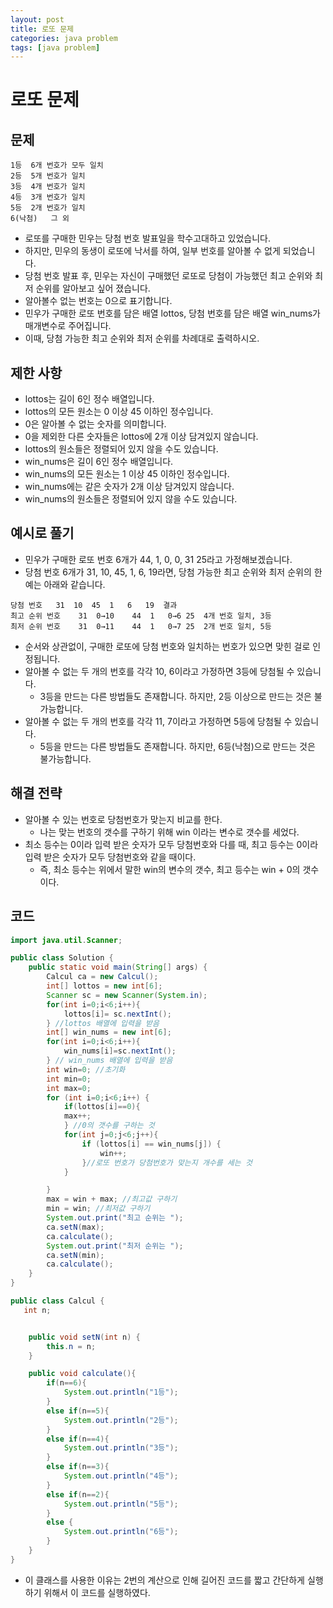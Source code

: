 ```yaml
---
layout: post
title: 로또 문제
categories: java problem
tags: [java problem]
---
```

로또 문제
=================

문제
-------------
```
1등	6개 번호가 모두 일치
2등	5개 번호가 일치
3등	4개 번호가 일치
4등	3개 번호가 일치
5등	2개 번호가 일치
6(낙첨)	그 외
```
+ 로또를 구매한 민우는 당첨 번호 발표일을 학수고대하고 있었습니다. 
+ 하지만, 민우의 동생이 로또에 낙서를 하여, 일부 번호를 알아볼 수 없게 되었습니다. 
+ 당첨 번호 발표 후, 민우는 자신이 구매했던 로또로 당첨이 가능했던 최고 순위와 최저 순위를 알아보고 싶어 졌습니다.
+ 알아볼수 없는 번호는 0으로 표기합니다.
+ 민우가 구매한 로또 번호를 담은 배열 lottos, 당첨 번호를 담은 배열 win_nums가 매개변수로 주어집니다. 
+ 이때, 당첨 가능한 최고 순위와 최저 순위를 차례대로 출력하시오.

제한 사항
------------
+ lottos는 길이 6인 정수 배열입니다.
+ lottos의 모든 원소는 0 이상 45 이하인 정수입니다.
+ 0은 알아볼 수 없는 숫자를 의미합니다.
+ 0을 제외한 다른 숫자들은 lottos에 2개 이상 담겨있지 않습니다.
+ lottos의 원소들은 정렬되어 있지 않을 수도 있습니다.
+ win_nums은 길이 6인 정수 배열입니다.
+ win_nums의 모든 원소는 1 이상 45 이하인 정수입니다.
+ win_nums에는 같은 숫자가 2개 이상 담겨있지 않습니다.
+ win_nums의 원소들은 정렬되어 있지 않을 수도 있습니다.

예시로 풀기
---------------
+ 민우가 구매한 로또 번호 6개가 44, 1, 0, 0, 31 25라고 가정해보겠습니다. 
+ 당첨 번호 6개가 31, 10, 45, 1, 6, 19라면, 당첨 가능한 최고 순위와 최저 순위의 한 예는 아래와 같습니다.
```
당첨 번호	31	10	45	1	6	19	결과
최고 순위 번호	31	0→10	44	1	0→6	25	4개 번호 일치, 3등
최저 순위 번호	31	0→11	44	1	0→7	25	2개 번호 일치, 5등
```
+ 순서와 상관없이, 구매한 로또에 당첨 번호와 일치하는 번호가 있으면 맞힌 걸로 인정됩니다.
+ 알아볼 수 없는 두 개의 번호를 각각 10, 6이라고 가정하면 3등에 당첨될 수 있습니다.
    - 3등을 만드는 다른 방법들도 존재합니다. 하지만, 2등 이상으로 만드는 것은 불가능합니다.
+ 알아볼 수 없는 두 개의 번호를 각각 11, 7이라고 가정하면 5등에 당첨될 수 있습니다.
    - 5등을 만드는 다른 방법들도 존재합니다. 하지만, 6등(낙첨)으로 만드는 것은 불가능합니다.

해결 전략
--------------
+ 알아볼 수 있는 번호로 당첨번호가 맞는지 비교를 한다.
    - 나는 맞는 번호의 갯수를 구하기 위해 win 이라는 변수로 갯수를 세었다.
+ 최소 등수는 0이라 입력 받은 숫자가 모두 당첨번호와 다를 때, 최고 등수는 0이라 입력 받은 숫자가 모두 당첨번호와 같을 때이다.
    - 즉, 최소 등수는 위에서 말한 win의 변수의 갯수, 최고 등수는 win + 0의 갯수이다.

코드
------------------------
```java
import java.util.Scanner;

public class Solution {
    public static void main(String[] args) {
        Calcul ca = new Calcul();
        int[] lottos = new int[6];
        Scanner sc = new Scanner(System.in);
        for(int i=0;i<6;i++){
            lottos[i]= sc.nextInt();
        } //lottos 배열에 입력을 받음
        int[] win_nums = new int[6];
        for(int i=0;i<6;i++){
            win_nums[i]=sc.nextInt();
        } // win_nums 배열에 입력을 받음
        int win=0; //초기화
        int min=0; 
        int max=0;
        for (int i=0;i<6;i++) {
            if(lottos[i]==0){
            max++;
            } //0의 갯수를 구하는 것
            for(int j=0;j<6;j++){
                if (lottos[i] == win_nums[j]) {
                    win++;
                }//로또 번호가 당첨번호가 맞는지 개수를 세는 것
            }

        }
        max = win + max; //최고값 구하기
        min = win; //최저값 구하기
        System.out.print("최고 순위는 ");
        ca.setN(max);
        ca.calculate();
        System.out.print("최저 순위는 ");
        ca.setN(min);
        ca.calculate();
    }
}
```

```java
public class Calcul {
   int n;


    public void setN(int n) {
        this.n = n;
    }

    public void calculate(){
        if(n==6){
            System.out.println("1등");
        }
        else if(n==5){
            System.out.println("2등");
        }
        else if(n==4){
            System.out.println("3등");
        }
        else if(n==3){
            System.out.println("4등");
        }
        else if(n==2){
            System.out.println("5등");
        }
        else {
            System.out.println("6등");
        }
    }
}

```
+ 이 클래스를 사용한 이유는 2번의 계산으로 인해 길어진 코드를 짧고 간단하게 실행하기 위해서 이 코드를 실행하였다. 
